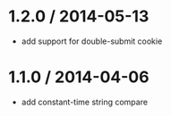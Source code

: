 
1.2.0 / 2014-05-13
==================

 * add support for double-submit cookie
 

1.1.0 / 2014-04-06
==================

 * add constant-time string compare
 
